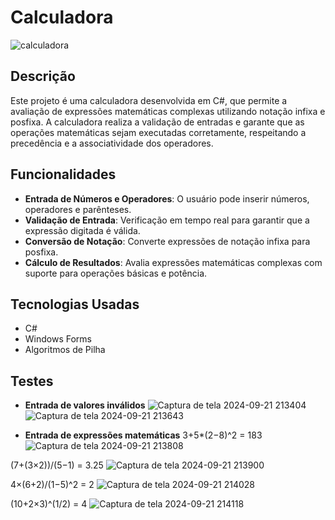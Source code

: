 # Calculadora

![calculadora](https://github.com/user-attachments/assets/34585b8a-6f29-4e82-82d1-ab00c230c4c6)

## Descrição

Este projeto é uma calculadora desenvolvida em C#, que permite a avaliação de expressões matemáticas complexas utilizando notação infixa e posfixa. A calculadora realiza a validação de entradas e garante que as operações matemáticas sejam executadas corretamente, respeitando a precedência e a associatividade dos operadores.

## Funcionalidades

- **Entrada de Números e Operadores**: O usuário pode inserir números, operadores e parênteses.
- **Validação de Entrada**: Verificação em tempo real para garantir que a expressão digitada é válida.
- **Conversão de Notação**: Converte expressões de notação infixa para posfixa.
- **Cálculo de Resultados**: Avalia expressões matemáticas complexas com suporte para operações básicas e potência.

## Tecnologias Usadas

- C#
- Windows Forms
- Algoritmos de Pilha

## Testes

  - **Entrada de valores inválidos**
  ![Captura de tela 2024-09-21 213404](https://github.com/user-attachments/assets/f2add442-4fa4-4425-a14e-e130370c0f6d)
  ![Captura de tela 2024-09-21 213643](https://github.com/user-attachments/assets/e01e032c-37a9-43cf-9c00-705a6e8f5e93)

  - **Entrada de expressões matemáticas**
  3+5*(2−8)^2 = 183
  ![Captura de tela 2024-09-21 213808](https://github.com/user-attachments/assets/9d22412c-0027-46fa-a0bd-2ed420556c0b)

  (7+(3×2))/(5−1) = 3.25
  ![Captura de tela 2024-09-21 213900](https://github.com/user-attachments/assets/c5afcc24-0e72-4a13-8714-15c3fabc3d99)

  4×(6+2)/(1−5)^2 = 2
  ![Captura de tela 2024-09-21 214028](https://github.com/user-attachments/assets/74359e2d-af46-41b9-af5d-74cb0138d91c)

  (10+2×3)^(1/2) = 4
  ![Captura de tela 2024-09-21 214118](https://github.com/user-attachments/assets/0112ec18-5374-487d-b062-f6669e82c689)
